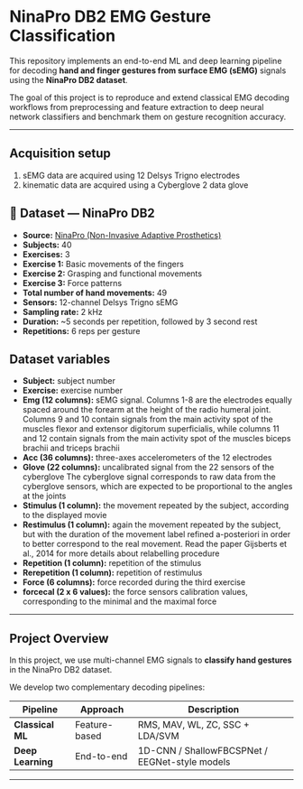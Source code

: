 # NinaPro DB2 EMG Gesture Classification

This repository implements an end-to-end ML and deep learning pipeline for decoding **hand and finger gestures from surface EMG (sEMG)** signals using the **NinaPro DB2 dataset**.

The goal of this project is to reproduce and extend classical EMG decoding workflows from preprocessing and feature extraction to deep neural network classifiers and benchmark them on gesture recognition accuracy.

---

## Acquisition setup

1. sEMG data are acquired using 12 Delsys Trigno electrodes
2. kinematic data are acquired using a Cyberglove 2 data glove

## 📂 Dataset — NinaPro DB2

- **Source:** [NinaPro (Non-Invasive Adaptive Prosthetics)](https://ninapro.hevs.ch/instructions/DB2.html)  
- **Subjects:** 40
- **Exercises:** 3
- **Exercise 1:** Basic movements of the fingers
- **Exercise 2:** Grasping and functional movements
- **Exercise 3:** Force patterns
- **Total number of hand movements:** 49 
- **Sensors:** 12-channel Delsys Trigno sEMG  
- **Sampling rate:** 2 kHz  
- **Duration:** ~5 seconds per repetition, followed by 3 second rest
- **Repetitions:** 6 reps per gesture  

## Dataset variables

- **Subject:** subject number
- **Exercise:** exercise number
- **Emg (12 columns):** sEMG signal. Columns 1-8 are the electrodes equally spaced around the forearm at the height of the radio humeral joint. Columns 9 and 10 contain signals from the main activity spot of the muscles flexor and extensor digitorum superficialis, while columns 11 and 12 contain signals from the main activity spot of the muscles biceps brachii and triceps brachii
- **Acc (36 columns):** three-axes accelerometers of the 12 electrodes
- **Glove (22 columns):** uncalibrated signal from the 22 sensors of the cyberglove
The cyberglove signal corresponds to raw data from the cyberglove sensors, which are expected to be proportional to the angles at the joints
- **Stimulus (1 column):** the movement repeated by the subject, according to the displayed movie
- **Restimulus (1 column):** again the movement repeated by the subject, but with the duration of the movement label refined a-posteriori in order to better correspond to the real movement. Read the paper Gijsberts et al., 2014 for more details about relabelling procedure
- **Repetition (1 column):** repetition of the stimulus
- **Rerepetition (1 column):** repetition of restimulus
- **Force (6 columns):** force recorded during the third exercise
- **forcecal (2 x 6 values):** the force sensors calibration values, corresponding to the minimal and the maximal force

---

## Project Overview
In this project, we use multi-channel EMG signals to **classify hand gestures** in the NinaPro DB2 dataset.

We develop two complementary decoding pipelines:

| Pipeline | Approach | Description |
|-----------|-----------|--------------|
| **Classical ML** | Feature-based | RMS, MAV, WL, ZC, SSC + LDA/SVM |
| **Deep Learning** | End-to-end | 1D-CNN / ShallowFBCSPNet / EEGNet-style models |

---

<!-- ---

## Methods

### 1️⃣ Preprocessing
- Band-pass filter (20–450 Hz)
- Notch filter at 50/60 Hz
- Rectification and envelope extraction (low-pass 5–10 Hz)
- Normalization (z-score per channel)
- Epoching into 200–300 ms windows

### 2️⃣ Feature Extraction (Classical)
- **Time-domain:** RMS, MAV, WL, ZC, SSC  
- **Frequency-domain:** Mean and Median Frequency  
- **Time-frequency:** STFT / wavelet features  

### 3️⃣ Machine Learning Models
- Linear Discriminant Analysis (LDA)
- Support Vector Machine (SVM)
- Random Forest

### 4️⃣ Deep Learning Models
- 1D-CNN
- ShallowFBCSPNet (adapted for EMG)
- EEGNet-style compact CNNs

### 5️⃣ Evaluation
- Stratified K-Fold and subject-wise cross-validation  
- Metrics: Accuracy, F1-score, Cohen’s κ  
- Visualization: Confusion matrices and t-SNE embeddings of learned features  
 -->
